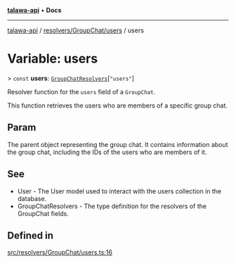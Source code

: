 [**talawa-api**](../../../../README.md) • **Docs**

***

[talawa-api](../../../../modules.md) / [resolvers/GroupChat/users](../README.md) / users

# Variable: users

\> `const` **users**: [`GroupChatResolvers`](../../../../types/generatedGraphQLTypes/type-aliases/GroupChatResolvers.md)\[`"users"`\]

Resolver function for the `users` field of a `GroupChat`.

This function retrieves the users who are members of a specific group chat.

## Param

The parent object representing the group chat. It contains information about the group chat, including the IDs of the users who are members of it.

## See

 - User - The User model used to interact with the users collection in the database.
 - GroupChatResolvers - The type definition for the resolvers of the GroupChat fields.

## Defined in

[src/resolvers/GroupChat/users.ts:16](https://github.com/PalisadoesFoundation/talawa-api/blob/c952c7a3bfd4b8b910fbae10313f5402ade5a9d4/src/resolvers/GroupChat/users.ts#L16)
